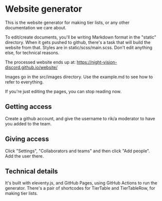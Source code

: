 # Website generator
This is the website generator for making tier lists, or any other documentation we care about.

To edit/create documents, you'll be writing Markdown format in the "static" directory. When it gets pushed to github, there's a task that will build the website from that. Styles are in static/scss/main.scss. Don't edit anything else, for technical reasons.

The processed website ends up at: https://night-vision-discord.github.io/website/

Images go in the src/images directory. Use the example.md to see how to refer to everything.

If you're just editing the pages, you can stop reading now.

## Getting access
Create a github account, and give the username to rik/a moderator to have you added to the team.

## Giving access
Click "Settings", "Collaborators and teams" and then click "Add people". Add the user there.

## Technical details
It's built with eleventy.js, and GitHub Pages, using GitHub Actions to run the generator.
There's a pair of shortcodes for TierTable and TierTableRow, for making tier lists.
